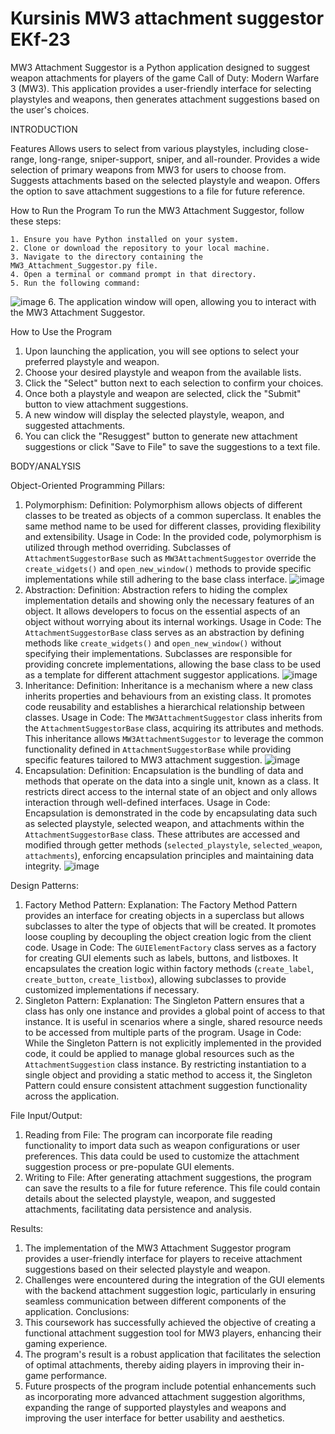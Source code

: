 # Kursinis MW3 attachment suggestor EKf-23
MW3 Attachment Suggestor is a Python application designed to suggest weapon attachments for players of the game Call of Duty: Modern Warfare 3 (MW3). This application provides a user-friendly interface for selecting playstyles and weapons, then generates attachment suggestions based on the user's choices.

INTRODUCTION

Features
   Allows users to select from various playstyles, including close-range, long-range, sniper-support, sniper, and all-rounder.
   Provides a wide selection of primary weapons from MW3 for users to choose from.
   Suggests attachments based on the selected playstyle and weapon.
   Offers the option to save attachment suggestions to a file for future reference.

How to Run the Program
  To run the MW3 Attachment Suggestor, follow these steps:

    1. Ensure you have Python installed on your system.
    2. Clone or download the repository to your local machine.
    3. Navigate to the directory containing the MW3_Attachment_Suggestor.py file.
    4. Open a terminal or command prompt in that directory.
    5. Run the following command:
![image](https://github.com/DovydasBudvitis/Kursinis-MW3-attachment-suggestor-EKf-23/assets/168678893/8d57eaae-52a3-46fc-ae46-49f79f959c31)
    6. The application window will open, allowing you to interact with the MW3 Attachment Suggestor.

How to Use the Program
   1. Upon launching the application, you will see options to select your preferred playstyle and weapon.
   2. Choose your desired playstyle and weapon from the available lists.
   3. Click the "Select" button next to each selection to confirm your choices.
   4. Once both a playstyle and weapon are selected, click the "Submit" button to view attachment suggestions.
   5. A new window will display the selected playstyle, weapon, and suggested attachments.
   6. You can click the "Resuggest" button to generate new attachment suggestions or click "Save to File" to save the suggestions to a text file.

BODY/ANALYSIS

Object-Oriented Programming Pillars:
1. Polymorphism:
     Definition: Polymorphism allows objects of different classes to be treated as objects of a common superclass. It enables the same method name to be used for different classes, providing flexibility and extensibility.
     Usage in Code: In the provided code, polymorphism is utilized through method overriding. Subclasses of `AttachmentSuggestorBase` such as `MW3AttachmentSuggestor` override the `create_widgets()` and `open_new_window()` methods to provide specific implementations while still adhering to the base class interface.
   ![image](https://github.com/DovydasBudvitis/Kursinis-MW3-attachment-suggestor-EKf-23/assets/168678893/a16b3a20-d9ed-4c75-a2b6-4f56bdd92f73)
3. Abstraction:
     Definition: Abstraction refers to hiding the complex implementation details and showing only the necessary features of an object. It allows developers to focus on the essential aspects of an object without worrying about its internal workings.
     Usage in Code: The `AttachmentSuggestorBase` class serves as an abstraction by defining methods like `create_widgets()` and `open_new_window()` without specifying their implementations. Subclasses are responsible for providing concrete implementations, allowing the base class to be used as a template for different attachment suggestor applications.
   ![image](https://github.com/DovydasBudvitis/Kursinis-MW3-attachment-suggestor-EKf-23/assets/168678893/3a29f0d7-a22d-4202-a44c-5a506701ab35)
3. Inheritance:
     Definition: Inheritance is a mechanism where a new class inherits properties and behaviours from an existing class. It promotes code reusability and establishes a hierarchical relationship between classes.
     Usage in Code: The `MW3AttachmentSuggestor` class inherits from the `AttachmentSuggestorBase` class, acquiring its attributes and methods. This inheritance allows `MW3AttachmentSuggestor` to leverage the common functionality defined in `AttachmentSuggestorBase` while providing specific features tailored to MW3 attachment suggestion.
   ![image](https://github.com/DovydasBudvitis/Kursinis-MW3-attachment-suggestor-EKf-23/assets/168678893/4d448080-efe3-4fca-8aad-d8f8db3e6d1a)
5. Encapsulation:
     Definition: Encapsulation is the bundling of data and methods that operate on the data into a single unit, known as a class. It restricts direct access to the internal state of an object and only allows interaction through well-defined interfaces.
     Usage in Code: Encapsulation is demonstrated in the code by encapsulating data such as selected playstyle, selected weapon, and attachments within the `AttachmentSuggestorBase` class. These attributes are accessed and modified through getter methods (`selected_playstyle`, `selected_weapon`, `attachments`), enforcing encapsulation principles and maintaining data integrity.
   ![image](https://github.com/DovydasBudvitis/Kursinis-MW3-attachment-suggestor-EKf-23/assets/168678893/bfd95b3b-516d-477f-aee3-76a41c4a778e)

Design Patterns:
1. Factory Method Pattern:
    Explanation: The Factory Method Pattern provides an interface for creating objects in a superclass but allows subclasses to alter the type of objects that will be created. It promotes loose coupling by decoupling the object creation logic from the client code.
    Usage in Code: The `GUIElementFactory` class serves as a factory for creating GUI elements such as labels, buttons, and listboxes. It encapsulates the creation logic within factory methods (`create_label`, `create_button`, `create_listbox`), allowing subclasses to provide customized implementations if necessary.
2. Singleton Pattern:
    Explanation: The Singleton Pattern ensures that a class has only one instance and provides a global point of access to that instance. It is useful in scenarios where a single, shared resource needs to be accessed from multiple parts of the program.
    Usage in Code: While the Singleton Pattern is not explicitly implemented in the provided code, it could be applied to manage global resources such as the `AttachmentSuggestion` class instance. By restricting instantiation to a single object and providing a static method to access it, the Singleton Pattern could ensure consistent attachment suggestion functionality across the application.

File Input/Output:
1. Reading from File: The program can incorporate file reading functionality to import data such as weapon configurations or user preferences. This data could be used to customize the attachment suggestion process or pre-populate GUI elements.
2. Writing to File: After generating attachment suggestions, the program can save the results to a file for future reference. This file could contain details about the selected playstyle, weapon, and suggested attachments, facilitating data persistence and analysis.

Results:
  1. The implementation of the MW3 Attachment Suggestor program provides a user-friendly interface for players to receive attachment suggestions based on their selected playstyle and weapon.
  2. Challenges were encountered during the integration of the GUI elements with the backend attachment suggestion logic, particularly in ensuring seamless communication between different components of the application.
Conclusions:
  1. This coursework has successfully achieved the objective of creating a functional attachment suggestion tool for MW3 players, enhancing their gaming experience.
  2. The program's result is a robust application that facilitates the selection of optimal attachments, thereby aiding players in improving their in-game performance.
  3. Future prospects of the program include potential enhancements such as incorporating more advanced attachment suggestion algorithms, expanding the range of supported playstyles and weapons and improving the user interface for better usability and aesthetics.



